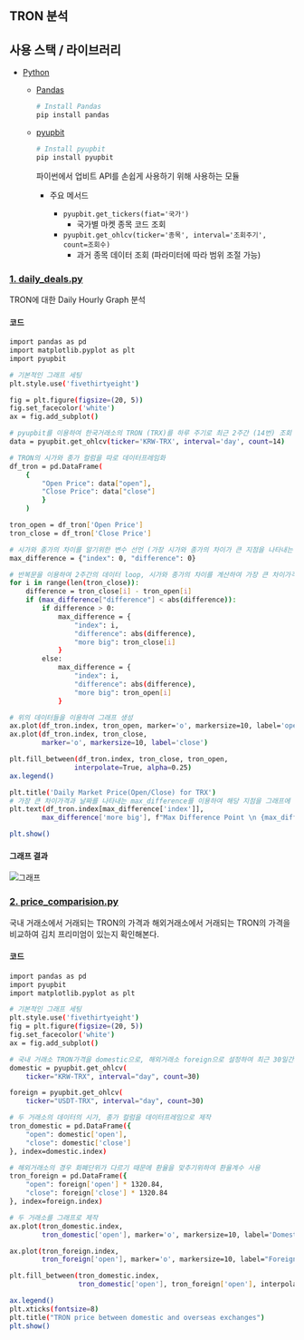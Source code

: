 ## TRON 분석

## 사용 스택 / 라이브러리

- [Python](https://www.python.org/downloads/)

  - [Pandas](https://pandas.pydata.org/)

    ```bash
    # Install Pandas
    pip install pandas
    ```

  - [pyupbit](https://pyupbit.readthedocs.io/en/latest/)

    ```bash
    # Install pyupbit
    pip install pyupbit
    ```

    파이썬에서 업비트 API를 손쉽게 사용하기 위해 사용하는 모듈

    - 주요 메서드

      - `pyupbit.get_tickers(fiat='국가')`
        - 국가별 마켓 종목 코드 조회
      - `pyupbit.get_ohlcv(ticker='종목', interval='조회주기', count=조회수)`
        - 과거 종목 데이터 조회 (파라미터에 따라 범위 조절 가능)

### [1. daily_deals.py](https://github.com/augusstt06/tron_analysis/blob/main/daliy_deals.py)

TRON에 대한 Daily Hourly Graph 분석

#### 코드

```bash
import pandas as pd
import matplotlib.pyplot as plt
import pyupbit

# 기본적인 그래프 세팅
plt.style.use('fivethirtyeight')

fig = plt.figure(figsize=(20, 5))
fig.set_facecolor('white')
ax = fig.add_subplot()

# pyupbit를 이용하여 한국거래소의 TRON (TRX)를 하루 주기로 최근 2주간 (14번) 조회
data = pyupbit.get_ohlcv(ticker='KRW-TRX', interval='day', count=14)

# TRON의 시가와 종가 컬럼을 따로 데이터프레임화
df_tron = pd.DataFrame(
    {
        "Open Price": data["open"],
        "Close Price": data["close"]
        }
    )

tron_open = df_tron['Open Price']
tron_close = df_tron['Close Price']

# 시가와 종가의 차이를 알기위한 변수 선언 (가장 시가와 종가의 차이가 큰 지점을 나타내는 difference key와 날짜를 나타내는 index key)
max_difference = {"index": 0, "difference": 0}

# 반복문을 이용하여 2주간의 데이터 loop, 시가와 종가의 차이를 계산하여 가장 큰 차이가격을 계속해서 difference에 갱신하여 최대 차이 날짜와 가격을 계산한다.
for i in range(len(tron_close)):
    difference = tron_close[i] - tron_open[i]
    if (max_difference["difference"] < abs(difference)):
        if difference > 0:
            max_difference = {
                "index": i,
                "difference": abs(difference),
                "more big": tron_close[i]
            }
        else:
            max_difference = {
                "index": i,
                "difference": abs(difference),
                "more big": tron_open[i]
            }

# 위의 데이터들을 이용하여 그래프 생성
ax.plot(df_tron.index, tron_open, marker='o', markersize=10, label='open')
ax.plot(df_tron.index, tron_close,
        marker='o', markersize=10, label='close')

plt.fill_between(df_tron.index, tron_close, tron_open,
                interpolate=True, alpha=0.25)
ax.legend()

plt.title('Daily Market Price(Open/Close) for TRX')
# 가장 큰 차이가격과 날짜를 나타내는 max_difference를 이용하여 해당 지점을 그래프에 표기한다.
plt.text(df_tron.index[max_difference['index']],
        max_difference['more big'], f"Max Difference Point \n {max_difference['difference']}", weight="heavy", color="red", ha="center", position=(df_tron.index[max_difference['index']], max_difference['more big']+0.05))

plt.show()

```

#### 그래프 결과

![그래프](https://velog.velcdn.com/images/cnffjd95/post/1579dbfc-3f12-4d2e-8902-0ecd6e1d05ae/image.png)

### [2. price_comparision.py](https://github.com/augusstt06/tron_analysis/blob/main/price_comparision.py)

국내 거래소에서 거래되는 TRON의 가격과 해외거래소에서 거래되는 TRON의 가격을 비교하여 김치 프리미엄이 있는지 확인해본다.

#### 코드

```bash
import pandas as pd
import pyupbit
import matplotlib.pyplot as plt

# 기본적인 그래프 세팅
plt.style.use('fivethirtyeight')
fig = plt.figure(figsize=(20, 5))
fig.set_facecolor('white')
ax = fig.add_subplot()

# 국내 거래소 TRON가격을 domestic으로, 해외거래소 foreign으로 설정하여 최근 30일간의 데이터 조회
domestic = pyupbit.get_ohlcv(
    ticker="KRW-TRX", interval="day", count=30)

foreign = pyupbit.get_ohlcv(
    ticker="USDT-TRX", interval="day", count=30)

# 두 거래소의 데이터의 시가, 종가 컬럼을 데이터프레임으로 제작
tron_domestic = pd.DataFrame({
    "open": domestic['open'],
    "close": domestic['close']
}, index=domestic.index)

# 해외거래소의 경우 화폐단위가 다르기 때문에 환율을 맞추기위하여 환율계수 사용
tron_foreign = pd.DataFrame({
    "open": foreign['open'] * 1320.84,
    "close": foreign['close'] * 1320.84
}, index=foreign.index)

# 두 거래소를 그래프로 제작
ax.plot(tron_domestic.index,
        tron_domestic['open'], marker='o', markersize=10, label='Domestic Price')

ax.plot(tron_foreign.index,
        tron_foreign['open'], marker='o', markersize=10, label="Foreign Price")

plt.fill_between(tron_domestic.index,
                 tron_domestic['open'], tron_foreign['open'], interpolate=True, alpha=0.25)

ax.legend()
plt.xticks(fontsize=8)
plt.title("TRON price between domestic and overseas exchanges")
plt.show()

```
